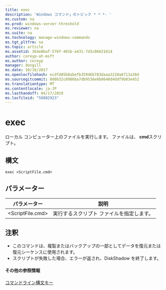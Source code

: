 ```yaml
---
title: exec
description: 'Windows コマンド」のトピック * * *- '
ms.custom: na
ms.prod: windows-server-threshold
ms.reviewer: na
ms.suite: na
ms.technology: manage-windows-commands
ms.tgt_pltfrm: na
ms.topic: article
ms.assetid: 364e8baf-576f-401b-a431-7d3c06621614
author: coreyp-at-msft
ms.author: coreyp
manager: dongill
ms.date: 10/16/2017
ms.openlocfilehash: ecdfd05b8abefb35946b783daaa3220a6713a38d
ms.sourcegitcommit: 0d0b32c8986ba7db9536e0b8648d4ddf9b03e452
ms.translationtype: MT
ms.contentlocale: ja-JP
ms.lasthandoff: 04/17/2019
ms.locfileid: "59882923"
---
```

# <a name="exec"></a>exec



ローカル コンピューター上のファイルを実行します。 ファイルは、 **cmd**スクリプト。

## <a name="syntax"></a>構文

```
exec <ScriptFile.cmd>
```

## <a name="parameters"></a>パラメーター

|パラメーター|説明|
|---------|-----------|
|\<ScriptFile.cmd>|実行するスクリプト ファイルを指定します。|

## <a name="remarks"></a>注釈

-   このコマンドは、複製またはバックアップの一部としてデータを復元または復元シーケンスに使用されます。
-   スクリプトが失敗した場合、エラーが返され、DiskShadow を終了します。

#### <a name="additional-references"></a>その他の参照情報

[コマンドライン構文キー](command-line-syntax-key.md)